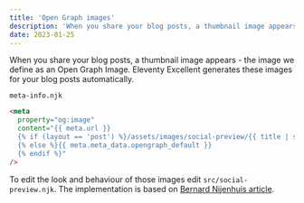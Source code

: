 ```yaml
---
title: 'Open Graph images'
description: 'When you share your blog posts, a thumbnail image appears - the image we define as an Open Graph Image. This starter generates these images for your blog posts automatically.'
date: 2023-01-25
---
```


When you share your blog posts, a thumbnail image appears - the image we define as an Open Graph Image.
Eleventy Excellent generates these images for your blog posts automatically.

`meta-info.njk`

```html
<meta
  property="og:image"
  content="{{ meta.url }}
  {% if (layout == 'post') %}/assets/images/social-preview/{{ title | slugify }}-preview.jpeg
  {% else %}{{ meta.meta_data.opengraph_default }}
  {% endif %}"
/>
```

To edit the look and behaviour of those images edit `src/social-preview.njk`.
The implementation is based on [Bernard Nijenhuis article](https://bnijenhuis.nl/notes/automatically-generate-open-graph-images-in-eleventy/).
